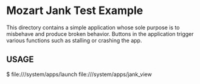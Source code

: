 # Mozart Jank Test Example

This directory contains a simple application whose sole purpose is to
misbehave and produce broken behavior.  Buttons in the application trigger
various functions such as stalling or crashing the app.

## USAGE

  $ file:///system/apps/launch file:///system/apps/jank_view
